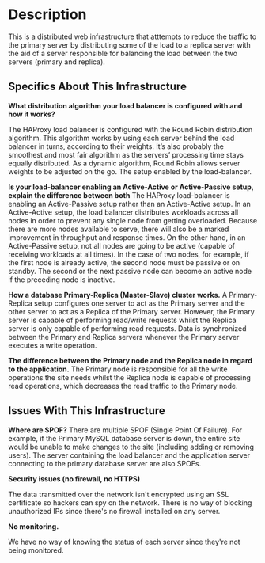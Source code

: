 <h1>Description</h1>
This is a distributed web infrastructure that atttempts to reduce the traffic to the primary server by distributing some of the load to a replica server with the aid of a server responsible for balancing the load between the two servers (primary and replica).

<h2>Specifics About This Infrastructure</h2>

<b>What distribution algorithm your load balancer is configured with and how it works?</b></br>

The HAProxy load balancer is configured with the Round Robin distribution algorithm. This algorithm works by using each server behind the load balancer in turns, according to their weights. It’s also probably the smoothest and most fair algorithm as the servers’ processing time stays equally distributed. As a dynamic algorithm, Round Robin allows server weights to be adjusted on the go.
The setup enabled by the load-balancer.

<b>Is your load-balancer enabling an Active-Active or Active-Passive setup, explain the difference between both</b>
The HAProxy load-balancer is enabling an Active-Passive setup rather than an Active-Active setup. In an Active-Active setup, the load balancer distributes workloads across all nodes in order to prevent any single node from getting overloaded. Because there are more nodes available to serve, there will also be a marked improvement in throughput and response times. On the other hand, in an Active-Passive setup, not all nodes are going to be active (capable of receiving workloads at all times). In the case of two nodes, for example, if the first node is already active, the second node must be passive or on standby. The second or the next passive node can become an active node if the preceding node is inactive.

<b>How a database Primary-Replica (Master-Slave) cluster works.</b>
A Primary-Replica setup configures one server to act as the Primary server and the other server to act as a Replica of the Primary server. However, the Primary server is capable of performing read/write requests whilst the Replica server is only capable of performing read requests. Data is synchronized between the Primary and Replica servers whenever the Primary server executes a write operation.

<b>The difference between the Primary node and the Replica node in regard to the application.</b>
The Primary node is responsible for all the write operations the site needs whilst the Replica node is capable of processing read operations, which decreases the read traffic to the Primary node.

<h2>Issues With This Infrastructure</h2>

<b>Where are SPOF?</b>
There are multiple SPOF (Single Point Of Failure).
For example, if the Primary MySQL database server is down, the entire site would be unable to make changes to the site (including adding or removing users). The server containing the load balancer and the application server connecting to the primary database server are also SPOFs.

<b>Security issues (no firewall, no HTTPS)</b>

The data transmitted over the network isn't encrypted using an SSL certificate so hackers can spy on the network. There is no way of blocking unauthorized IPs since there's no firewall installed on any server.

<b>No monitoring.</b>

We have no way of knowing the status of each server since they're not being monitored.
